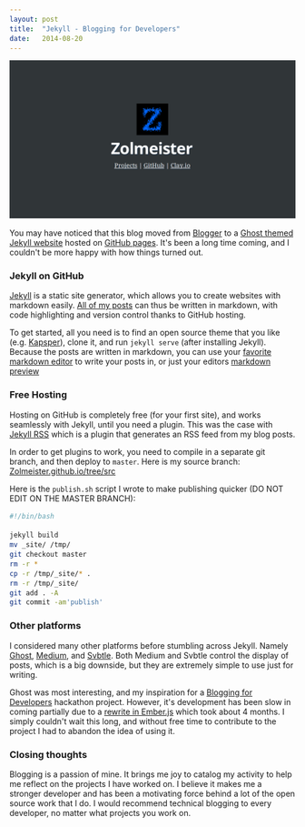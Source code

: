 ```yaml
---
layout: post
title:  "Jekyll - Blogging for Developers"
date:   2014-08-20
---
```


[![](/assets/images/blog-header.png)](/2014/08/jekyll-blogging-for-developers.html)

You may have noticed that this blog moved from [Blogger](http://zolmeister.blogspot.com/)
to a [Ghost themed](https://github.com/rosario/kasper) [Jekyll website](http://jekyllrb.com/)
hosted on [GitHub pages](https://pages.github.com/). It's been a long time coming,
and I couldn't be more happy with how things turned out.

### Jekyll on GitHub
[Jekyll](https://pages.github.com/) is a static site generator, which allows you
to create websites with markdown easily.
[All of my posts](https://github.com/Zolmeister/Zolmeister.github.io/tree/src/_posts)
can thus be written in markdown, with code highlighting and version control thanks to GitHub hosting.

To get started, all you need is to find an open source theme that you like
(e.g. [Kapsper](https://github.com/rosario/kasper)), clone it, and run `jekyll serve` (after installing Jekyll).
Because the posts are written in markdown, you can use your
[favorite markdown editor](http://dillinger.io/) to write your posts in, or just your editors [markdown preview](https://atom.io/packages/markdown-preview)

### Free Hosting
Hosting on GitHub is completely free (for your first site), and works seamlessly with Jekyll, until you need a plugin.
This was the case with [Jekyll RSS](https://github.com/agelber/jekyll-rss)
which is a plugin that generates an RSS feed from my blog posts.  

In order to get plugins to work, you need to compile in a separate git branch,
and then deploy to `master`. Here is my source branch:
[Zolmeister.github.io/tree/src](https://github.com/Zolmeister/Zolmeister.github.io/tree/src)

Here is the `publish.sh` script I wrote to make publishing quicker (DO NOT EDIT ON THE MASTER BRANCH):

```bash
#!/bin/bash

jekyll build
mv _site/ /tmp/
git checkout master
rm -r *
cp -r /tmp/_site/* .
rm -r /tmp/_site/
git add . -A
git commit -am'publish'
```

### Other platforms
I considered many other platforms before stumbling across Jekyll.
Namely [Ghost](https://ghost.org/), [Medium](https://medium.com/),
and [Svbtle](https://svbtle.com/).
Both Medium and Svbtle control the display of posts, which is a big downside,
but they are extremely simple to use just for writing.

Ghost was most interesting,
and my inspiration for a [Blogging for Developers](http://localhost:4000/2014/02/dematerializer-blogging-for-developers.html)
hackathon project. However, it's development has been slow in coming partially due
to a [rewrite in Ember.js](https://github.com/TryGhost/Ghost/issues?q=milestone%3A%220.4+Ember.js%22)
which took about 4 months. I simply couldn't wait this long, and without free
time to contribute to the project I had to abandon the idea of using it.

### Closing thoughts
Blogging is a passion of mine. It brings me joy to catalog my activity to help me reflect
on the projects I have worked on. I believe it makes me a stronger developer and
has been a motivating force behind a lot of the open source work that I do.
I would recommend technical blogging to every developer, no matter what projects you work on.

